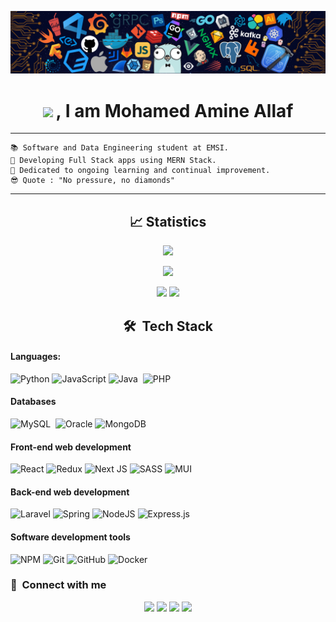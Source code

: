 
<p align="center"><img src="https://raw.githubusercontent.com/KevinPatel04/KevinPatel04/master/header.png"></p>

<h1 align="center"><img src="https://github.com/vimalverma558/vimalverma558/blob/v2/img/hello.gif" width="8%" style="padding-top:1px;padding-right:5px">, I am Mohamed Amine Allaf  </h1>

<hr>

```
📚 Software and Data Engineering student at EMSI.
🌱 Developing Full Stack apps using MERN Stack.
🌟 Dedicated to ongoing learning and continual improvement.
😎 Quote : "No pressure, no diamonds"

```
<hr>


<h2 align="center">📈 Statistics </h2>


<p align="center">
  <img src="https://komarev.com/ghpvc/?username=MohamedAmineALLAF&style=for-the-badge&color=023373" />
<p>

<p align="center" ><img src="https://github-readme-streak-stats.herokuapp.com?user=MohamedAmineALLAF"></p>
<p align="center"> 
  <img src="https://github-profile-summary-cards.vercel.app/api/cards/repos-per-language?username=MohamedAmineALLAF&theme=github">
  <img src="https://github-profile-summary-cards.vercel.app/api/cards/stats?username=MohamedAmineALLAF&theme=github">
</p> 

<h2 align="center">🛠 &nbsp;Tech Stack</h2>

#### Languages:

![Python](https://img.shields.io/badge/python-3670A0?style=for-the-badge&logo=python&logoColor=ffdd54)
![JavaScript](https://img.shields.io/badge/javascript-%23323330.svg?style=for-the-badge&logo=javascript&logoColor=%23F7DF1E)
![Java](https://img.shields.io/badge/Java-023373?style=for-the-badge&logo=java&logoColor=green)&nbsp;
![PHP](https://img.shields.io/badge/php-%23777BB4.svg?style=for-the-badge&logo=php&logoColor=white)


#### Databases

![MySQL](https://img.shields.io/badge/MySQL-00000F?style=for-the-badge&logo=mysql&logoColor=white)&nbsp;
![Oracle](https://img.shields.io/badge/Oracle-F80000?style=for-the-badge&logo=oracle&logoColor=white)
![MongoDB](https://img.shields.io/badge/MongoDB-%234ea94b.svg?style=for-the-badge&logo=mongodb&logoColor=white)

#### Front-end web development

![React](https://img.shields.io/badge/react-%2320232a.svg?style=for-the-badge&logo=react&logoColor=%2361DAFB)
![Redux](https://img.shields.io/badge/redux-%23593d88.svg?style=for-the-badge&logo=redux&logoColor=white)
![Next JS](https://img.shields.io/badge/Next-black?style=for-the-badge&logo=next.js&logoColor=white)
![SASS](https://img.shields.io/badge/SASS-hotpink.svg?style=for-the-badge&logo=SASS&logoColor=white)
![MUI](https://img.shields.io/badge/MUI-%230081CB.svg?style=for-the-badge&logo=mui&logoColor=white)


#### Back-end web development

![Laravel](https://img.shields.io/badge/laravel-%23FF2D20.svg?style=for-the-badge&logo=laravel&logoColor=white)
![Spring](https://img.shields.io/badge/spring-%236DB33F.svg?style=for-the-badge&logo=spring&logoColor=white)
![NodeJS](https://img.shields.io/badge/node.js-6DA55F?style=for-the-badge&logo=node.js&logoColor=white)
![Express.js](https://img.shields.io/badge/express.js-%23404d59.svg?style=for-the-badge&logo=express&logoColor=%2361DAFB)

#### Software development tools

![NPM](https://img.shields.io/badge/NPM-%23CB3837.svg?style=for-the-badge&logo=npm&logoColor=white)
![Git](https://img.shields.io/badge/git-%23F05033.svg?style=for-the-badge&logo=git&logoColor=white)
![GitHub](https://img.shields.io/badge/github-%23121011.svg?style=for-the-badge&logo=github&logoColor=white)
![Docker](https://img.shields.io/badge/docker-%230db7ed.svg?style=for-the-badge&logo=docker&logoColor=white)


### :link: &nbsp;Connect with me

<p align="center">
<a href="https://maallaf.me/"><img src="https://img.shields.io/badge/-maallaf.me-3423A6?style=for-the-badge&logo=Google-Chrome&logoColor=white"/></a>
<a href="https://www.linkedin.com/in/mohamed-amine-allaf-2b198b1a2"><img src="https://img.shields.io/badge/-Allaf%20Mohamed Amine-0077B5?style=for-the-badge&logo=Linkedin&logoColor=white"/></a>
<a href="mailto:amine.allafi@gmail.com"><img src="https://img.shields.io/badge/-amine.allafi@gmail.com-D14836?style=for-the-badge&logo=Gmail&logoColor=white"/></a>
<a href="https://twitter.com/amineallaf2"><img src="https://img.shields.io/badge/-amineallaf2-1DA1F2?style=for-the-badge&logo=twitter&logoColor=white"/></a>
</p>
